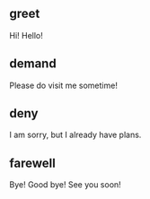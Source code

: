 ## greet
Hi!
Hello!

## demand
Please do visit me sometime!

## deny
I am sorry, but I already have plans.

## farewell
Bye!
Good bye!
See you soon!


